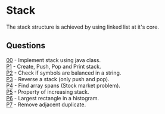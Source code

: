 # Stack
The stack structure is achieved by using linked list at it's core. 

## Questions
[00](https://github.com/Lakshitnagar/DS-ALGO/blob/master/ds/stack/Stack.java) - Implement stack using java class.\
[P1](https://github.com/Lakshitnagar/DS-ALGO/tree/master/ds/stack/p1) - Create, Push, Pop and Print stack.\
[P2](https://github.com/Lakshitnagar/DS-ALGO/tree/master/ds/stack/p2) - Check if symbols are balanced in a string.\
[P3](https://github.com/Lakshitnagar/DS-ALGO/tree/master/ds/stack/p3) - Reverse a stack (only push and pop).\
[P4](https://github.com/Lakshitnagar/DS-ALGO/tree/master/ds/stack/p4) - Find array spans (Stock market problem).\
[P5](https://github.com/Lakshitnagar/DS-ALGO/tree/master/ds/stack/p5) - Property of increasing stack.\
[P6](https://github.com/Lakshitnagar/DS-ALGO/tree/master/ds/stack/p6) - Largest rectangle in a histogram.\
[P7](https://github.com/Lakshitnagar/DS-ALGO/tree/master/ds/stack/p7) - Remove adjacent duplicate.
